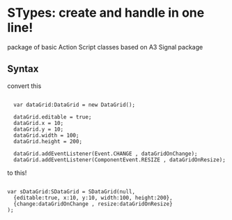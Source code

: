 STypes: create and handle in one line!
======

package of basic Action Script classes based on A3 Signal package

Syntax
----------
convert this
<pre><code>
  var dataGrid:DataGrid = new DataGrid();
  
  dataGrid.editable = true;
  dataGrid.x = 10;
  dataGrid.y = 10;
  dataGrid.width = 100;
  dataGrid.height = 200;
  
  dataGrid.addEventListener(Event.CHANGE , dataGridOnChange);
  dataGrid.addEventListener(ComponentEvent.RESIZE , dataGridOnResize);
</code></pre>

to this!

<pre><code>
var sDataGrid:SDataGrid = SDataGrid(null,
  {editable:true, x:10, y:10, width:100, height:200},
  {change:dataGridOnChange , resize:dataGridOnResize}
);
</code></pre>


